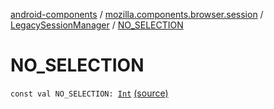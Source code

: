 [android-components](../../index.md) / [mozilla.components.browser.session](../index.md) / [LegacySessionManager](index.md) / [NO_SELECTION](./-n-o_-s-e-l-e-c-t-i-o-n.md)

# NO_SELECTION

`const val NO_SELECTION: `[`Int`](https://kotlinlang.org/api/latest/jvm/stdlib/kotlin/-int/index.html) [(source)](https://github.com/mozilla-mobile/android-components/blob/master/components/browser/session/src/main/java/mozilla/components/browser/session/LegacySessionManager.kt#L533)
